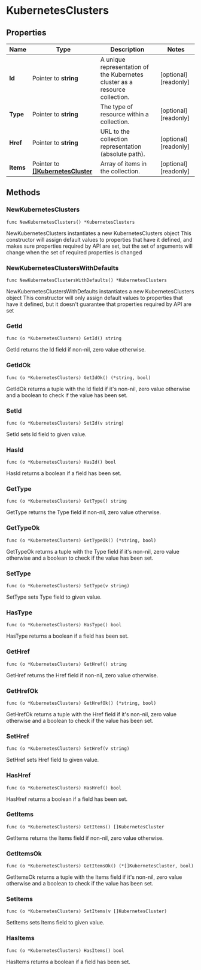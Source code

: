 # KubernetesClusters

## Properties

|Name | Type | Description | Notes|
|------------ | ------------- | ------------- | -------------|
|**Id** | Pointer to **string** | A unique representation of the Kubernetes cluster as a resource collection. | [optional] [readonly] |
|**Type** | Pointer to **string** | The type of resource within a collection. | [optional] [readonly] |
|**Href** | Pointer to **string** | URL to the collection representation (absolute path). | [optional] [readonly] |
|**Items** | Pointer to [**[]KubernetesCluster**](KubernetesCluster.md) | Array of items in the collection. | [optional] [readonly] |

## Methods

### NewKubernetesClusters

`func NewKubernetesClusters() *KubernetesClusters`

NewKubernetesClusters instantiates a new KubernetesClusters object
This constructor will assign default values to properties that have it defined,
and makes sure properties required by API are set, but the set of arguments
will change when the set of required properties is changed

### NewKubernetesClustersWithDefaults

`func NewKubernetesClustersWithDefaults() *KubernetesClusters`

NewKubernetesClustersWithDefaults instantiates a new KubernetesClusters object
This constructor will only assign default values to properties that have it defined,
but it doesn't guarantee that properties required by API are set

### GetId

`func (o *KubernetesClusters) GetId() string`

GetId returns the Id field if non-nil, zero value otherwise.

### GetIdOk

`func (o *KubernetesClusters) GetIdOk() (*string, bool)`

GetIdOk returns a tuple with the Id field if it's non-nil, zero value otherwise
and a boolean to check if the value has been set.

### SetId

`func (o *KubernetesClusters) SetId(v string)`

SetId sets Id field to given value.

### HasId

`func (o *KubernetesClusters) HasId() bool`

HasId returns a boolean if a field has been set.

### GetType

`func (o *KubernetesClusters) GetType() string`

GetType returns the Type field if non-nil, zero value otherwise.

### GetTypeOk

`func (o *KubernetesClusters) GetTypeOk() (*string, bool)`

GetTypeOk returns a tuple with the Type field if it's non-nil, zero value otherwise
and a boolean to check if the value has been set.

### SetType

`func (o *KubernetesClusters) SetType(v string)`

SetType sets Type field to given value.

### HasType

`func (o *KubernetesClusters) HasType() bool`

HasType returns a boolean if a field has been set.

### GetHref

`func (o *KubernetesClusters) GetHref() string`

GetHref returns the Href field if non-nil, zero value otherwise.

### GetHrefOk

`func (o *KubernetesClusters) GetHrefOk() (*string, bool)`

GetHrefOk returns a tuple with the Href field if it's non-nil, zero value otherwise
and a boolean to check if the value has been set.

### SetHref

`func (o *KubernetesClusters) SetHref(v string)`

SetHref sets Href field to given value.

### HasHref

`func (o *KubernetesClusters) HasHref() bool`

HasHref returns a boolean if a field has been set.

### GetItems

`func (o *KubernetesClusters) GetItems() []KubernetesCluster`

GetItems returns the Items field if non-nil, zero value otherwise.

### GetItemsOk

`func (o *KubernetesClusters) GetItemsOk() (*[]KubernetesCluster, bool)`

GetItemsOk returns a tuple with the Items field if it's non-nil, zero value otherwise
and a boolean to check if the value has been set.

### SetItems

`func (o *KubernetesClusters) SetItems(v []KubernetesCluster)`

SetItems sets Items field to given value.

### HasItems

`func (o *KubernetesClusters) HasItems() bool`

HasItems returns a boolean if a field has been set.


